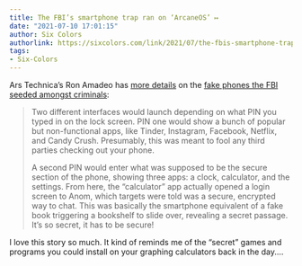 ```yaml
---
title: The FBI’s smartphone trap ran on ‘ArcaneOS’ ↦
date: "2021-07-10 17:01:15"
author: Six Colors
authorlink: https://sixcolors.com/link/2021/07/the-fbis-smartphone-trap-ran-on-arcaneos/
tags:
- Six-Colors
---
```

<p>Ars Technica’s Ron Amadeo has <a href="https://arstechnica.com/gadgets/2021/07/how-the-fbi-weaponized-android-modding-with-anom-devices/">more details</a> on the <a href="https://sixcolors.com/link/2021/06/the-fbi-created-a-secure-messaging-company-to-roll-up-criminals/">fake phones the FBI seeded amongst criminals</a>:</p>
<blockquote><p>
  Two different interfaces would launch depending on what PIN you typed in on the lock screen. PIN one would show a bunch of popular but non-functional apps, like Tinder, Instagram, Facebook, Netflix, and Candy Crush. Presumably, this was meant to fool any third parties checking out your phone.</p>
<p>  A second PIN would enter what was supposed to be the secure section of the phone, showing three apps: a clock, calculator, and the settings. From here, the “calculator” app actually opened a login screen to Anom, which targets were told was a secure, encrypted way to chat. This was basically the smartphone equivalent of a fake book triggering a bookshelf to slide over, revealing a secret passage. It’s so secret, it has to be secure!
</p></blockquote>
<p>I love this story so much. It kind of reminds me of the “secret” games and programs you could install on your graphing calculators back in the day.&#8230;</p>